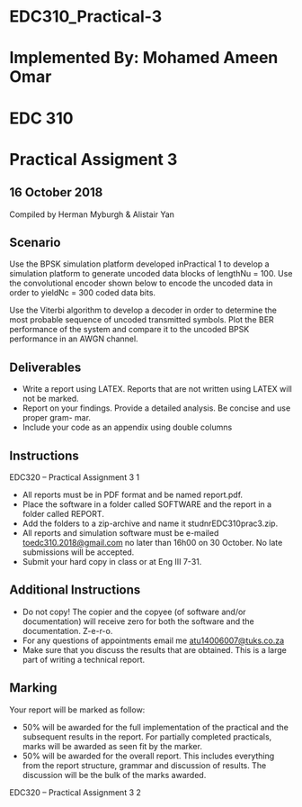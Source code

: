# EDC310_Practical-3
# Implemented By: Mohamed Ameen Omar

# EDC 310

# Practical Assigment 3

## 16 October 2018

Compiled by Herman Myburgh & Alistair Yan


## Scenario

Use the BPSK simulation platform developed inPractical 1 to develop a simulation
platform to generate uncoded data blocks of lengthNu = 100. Use the convolutional
encoder shown below to encode the uncoded data in order to yieldNc = 300 coded data
bits.

Use the Viterbi algorithm to develop a decoder in order to determine the most probable
sequence of uncoded transmitted symbols. Plot the BER performance of the system and
compare it to the uncoded BPSK performance in an AWGN channel.

## Deliverables

- Write a report using LATEX. Reports that are not written using LATEX will not be
    marked.
- Report on your findings. Provide a detailed analysis. Be concise and use proper gram-
    mar.
- Include your code as an appendix using double columns

## Instructions

EDC320 – Practical Assignment 3 1


- All reports must be in PDF format and be named report.pdf.
- Place the software in a folder called SOFTWARE and the report in a folder called
    REPORT.
- Add the folders to a zip-archive and name it studnrEDC310prac3.zip.
- All reports and simulation software must be e-mailed toedc310.2018@gmail.com no
    later than 16h00 on 30 October. No late submissions will be accepted.
- Submit your hard copy in class or at Eng III 7-31.

## Additional Instructions

- Do not copy! The copier and the copyee (of software and/or documentation) will receive
    zero for both the software and the documentation. Z-e-r-o.
- For any questions of appointments email me atu14006007@tuks.co.za
- Make sure that you discuss the results that are obtained. This is a large part of writing
    a technical report.

## Marking

Your report will be marked as follow:

- 50% will be awarded for the full implementation of the practical and the subsequent
    results in the report. For partially completed practicals, marks will be awarded as seen
    fit by the marker.
- 50% will be awarded for the overall report. This includes everything from the report
    structure, grammar and discussion of results. The discussion will be the bulk of the
    marks awarded.

EDC320 – Practical Assignment 3 2


